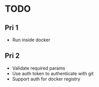 # TODO

## Pri 1

* Run inside docker

## Pri 2

* Validate required params
* Use auth token to authenticate with git
* Support auth for docker registry